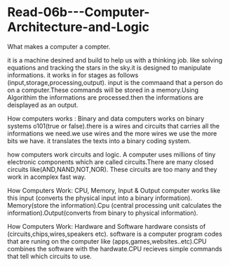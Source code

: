 # Read-06b---Computer-Architecture-and-Logic
What makes a computer a compter.

it is a machine desined and build to help us with a thinking job. like solving equations and tracking the stars
 in the sky.it is designed to manipulate informations. it works in for stages as follows (input,storage,processing,output).
input is the commaand that a person do on a computer.These commands will be stored in a memory.Using Algorithim the informations 
are processed.then the informations are deisplayed as an output.

How computers works : Binary and data
computers works on binary systems o101(true or false).there is a wires and circuits that carries all the informations we need.we use wires 
and the more wires we use the more bits we have. it translates the texts into a binary coding system.

how computers work circuits and logic.
A computer uses millions of tiny electronic components which are called circuits.There are many closed circuits like(AND,NAND,NOT,NOR).
These circuits are too many and they work in acomplex fast way.

How Computers Work: CPU, Memory, Input & Output
computer works like this input (converts the physical input into a binary information). Memory(store the information).Cpu
(central processing unit calculates the information).Output(converts from binary to physical information).

How Computers Work: Hardware and Software
hardware consists of (circuits,chips,wires,speakers etc). software is a computer program codes that are runing on the computer
like (apps,games,websites..etc).CPU combines the software with the hardwate.CPU recieves simple commands that tell which circuits to use.

